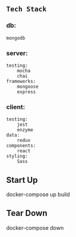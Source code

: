 ## `Tech Stack`
### db:
	mongodb

### server:
	testing:
		mocha
		chai
	frameworks:
		mongoose
		express

### client:
	testing:
		jest
		enzyme
	data:
		redux
	components:
		react
	styling:
		Sass

## Start Up
docker-compose up build

## Tear Down
docker-compose down
